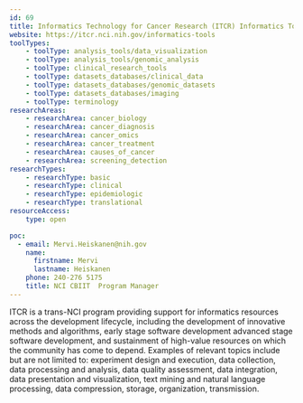 ```yaml
---
id: 69
title: Informatics Technology for Cancer Research (ITCR) Informatics Tools
website: https://itcr.nci.nih.gov/informatics-tools
toolTypes:
    - toolType: analysis_tools/data_visualization
    - toolType: analysis_tools/genomic_analysis
    - toolType: clinical_research_tools
    - toolType: datasets_databases/clinical_data
    - toolType: datasets_databases/genomic_datasets
    - toolType: datasets_databases/imaging
    - toolType: terminology
researchAreas:
    - researchArea: cancer_biology
    - researchArea: cancer_diagnosis
    - researchArea: cancer_omics
    - researchArea: cancer_treatment
    - researchArea: causes_of_cancer
    - researchArea: screening_detection
researchTypes:
    - researchType: basic
    - researchType: clinical
    - researchType: epidemiologic
    - researchType: translational
resourceAccess:
    type: open

poc:
  - email: Mervi.Heiskanen@nih.gov
    name:
      firstname: Mervi
      lastname: Heiskanen
    phone: 240-276 5175
    title: NCI CBIIT  Program Manager
---
```

ITCR is a trans-NCI program providing support for informatics resources across the development lifecycle, including the development of innovative methods and algorithms, early stage software development advanced stage software development, and sustainment of high-value resources on which the community has come to depend. Examples of relevant topics include but are not limited to:  experiment design and execution, data collection, data processing and analysis,  data quality assessment, data integration, data presentation and visualization, text mining and natural language processing, data compression, storage, organization, transmission.
